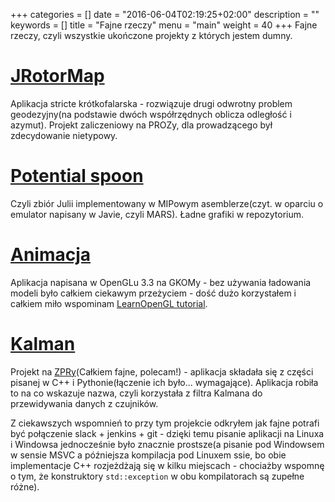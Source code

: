 +++
categories = []
date = "2016-06-04T02:19:25+02:00"
description = ""
keywords = []
title = "Fajne rzeczy"
menu = "main"
weight = 40
+++
Fajne rzeczy, czyli wszystkie ukończone projekty z których jestem dumny.

# [JRotorMap](https://github.com/jpalczewski/JRotorMap)

Aplikacja stricte krótkofalarska - rozwiązuje drugi odwrotny problem geodezyjny(na podstawie dwóch współrzędnych oblicza odległość i azymut). Projekt zaliczeniowy na PROZy, dla prowadzącego był zdecydowanie nietypowy. 

# [Potential spoon](https://github.com/jpalczewski/potential-spoon)

Czyli zbiór Julii implementowany w MIPowym asemblerze(czyt. w oparciu o emulator napisany w Javie, czyli MARS). Ładne grafiki w repozytorium.

# [Animacja](https://github.com/jpalczewski/Animacja)

Aplikacja napisana w OpenGLu 3.3 na GKOMy - bez używania ładowania modeli było całkiem ciekawym przeżyciem - dość dużo korzystałem i całkiem miło wspominam [LearnOpenGL tutorial](http://www.learnopengl.com/).


# [Kalman](https://github.com/jpalczewski/Kalman)

Projekt na  [ZPRy](https://eres.elka.pw.edu.pl/eres/wwersje$.startup?Z_ID_PRZEDMIOTU=ZPR)(Całkiem fajne, polecam!) - aplikacja składała się z części pisanej w C++ i Pythonie(łączenie ich było... wymagające). Aplikacja robiła to na co wskazuje nazwa, czyli korzystała z filtra Kalmana do przewidywania danych z czujników.

Z ciekawszych wspomnień to przy tym projekcie odkryłem jak fajne potrafi być połączenie slack + jenkins + git - dzięki temu pisanie aplikacji na Linuxa i Windowsa jednocześnie było znacznie prostsze(a pisanie pod Windowsem w sensie MSVC a późniejsza kompilacja pod Linuxem ssie, bo obie implementacje C++ rozjeżdżają się w kilku miejscach - chociażby wspomnę o tym, że konstruktory `std::exception` w obu kompilatorach są zupełne różne).
